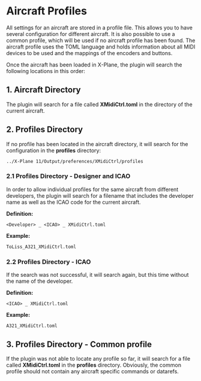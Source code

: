 # Aircraft Profiles

All settings for an aircraft are stored in a profile file. This allows you to have several configuration for different
aircraft. It is also possible to use a common profile, which will be used if no aircraft profile has been found. The 
aircraft profile uses the TOML language and holds information about all MIDI devices to be used and the mappings of the 
encoders and buttons.

Once the aircraft has been loaded in X-Plane, the plugin will search the following locations in this order:

## 1. Aircraft Directory
The plugin will search for a file called **XMidiCtrl.toml** in the directory of the current aircraft.

## 2. Profiles Directory
If no profile has been located in the aircraft directory, it will search for the configuration in the **profiles**
directory:

```
../X-Plane 11/Output/preferences/XMidiCtrl/profiles
```

### 2.1 Profiles Directory - Designer and ICAO
In order to allow individual profiles for the same aircraft from different developers, the plugin will search for a
filename that includes the developer name as well as the ICAO code for the current aircraft.

**Definition:**
```
<Developer> _ <ICAO> _ XMidiCtrl.toml
```

**Example:**
```
ToLiss_A321_XMidiCtrl.toml
```

### 2.2 Profiles Directory - ICAO
If the search was not successful, it will search again, but this time without the name of the developer.

**Definition:**
```
<ICAO> _ XMidiCtrl.toml
```

**Example:**
```
A321_XMidiCtrl.toml
```

## 3. Profiles Directory - Common profile
If the plugin was not able to locate any profile so far, it will search for a file called **XMidiCtrl.toml** in the
**profiles** directory. Obviously, the common profile should not contain any aircraft specific commands or datarefs.
